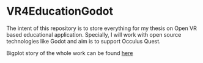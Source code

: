 # VR4EducationGodot
The intent of this repository is to store everything for my thesis on Open VR based educational application. Specially, I will work with open source technologies like Godot and aim is to support Occulus Quest. 

Bigplot story of the whole work can be found [here](stories/)